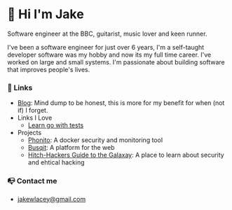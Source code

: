 # 👋 Hi I'm Jake

Software engineer at the BBC, guitarist, music lover and keen runner. 

I've been a software engineer for just over 6 years, I'm a self-taught developer software was my hobby and now its my full time career. I've worked on large and small systems. I'm passionate about building software that improves people's lives.

### 🔗 Links
- [Blog](https://jakelacey2012.github.io/blog/): Mind dump to be honest, this is more for my benefit for when (not if) I forget.
- Links I Love
  - [Learn go with tests](https://github.com/quii/learn-go-with-tests)
- Projects
  - [Phonito](https://phonito.io): A docker security and monitoring tool
  - [Busqit](https://github.com/Busqit): A platform for the web
  - [Hitch-Hackers Guide to the Galaxay](https://jakelacey2012.github.io/hackers-guide-to-the-galaxy/): A place to learn about security and ehtical hacking

### 📭 Contact me
- jakewlacey@gmail.com
